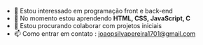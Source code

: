 - 👀 Estou interessado em programação front e back-end
- 🌱 No momento estou aprendendo <strong> HTML, CSS, JavaScript, C </strong>
- 💞️ Estou procurando colaborar com projetos iniciais
- 📫 Como entrar em contato : joaopsilvapereira1701@gmail.com
<!---
joaaoow/joaaoow is a ✨ special ✨ repository because its `README.md` (this file) appears on your GitHub profile.
You can click the Preview link to take a look at your changes.
--->
